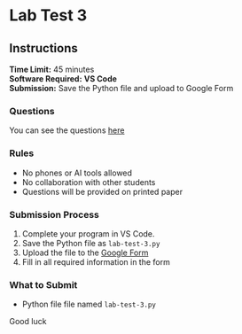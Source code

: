 # Lab Test 3

## Instructions

**Time Limit:** 45 minutes  
**Software Required:** **VS Code**  
**Submission:** Save the Python file and upload to Google Form

### Questions

You can see the questions [here](/assessments/lab-test-3.pdf)

### Rules
- No phones or AI tools allowed
- No collaboration with other students
- Questions will be provided on printed paper

### Submission Process
1. Complete your program in VS Code.
2. Save the Python file as `lab-test-3.py`
3. Upload the file to the [Google Form](https://forms.gle/NNGupihLRLnWqof99) 
4. Fill in all required information in the form

### What to Submit
- Python file file named `lab-test-3.py`

Good luck